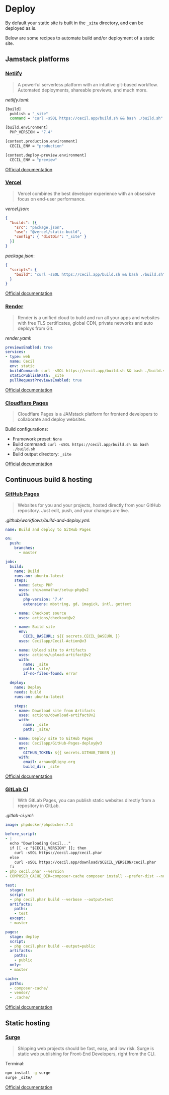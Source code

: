 <!--
description: "Deploy (publish) your website."
date: 2020-12-19
updated: 2022-08-27
alias: documentation/publish
-->
# Deploy

By default your static site is built in the `_site` directory, and can be deployed as is.

Below are some recipes to automate build and/or deployment of a static site.

## Jamstack platforms

### [Netlify](https://www.netlify.com)

> A powerful serverless platform with an intuitive git-based workflow. Automated deployments, shareable previews, and much more.

_netlify.toml_:

```bash
[build]
  publish = "_site"
  command = "curl -sSOL https://cecil.app/build.sh && bash ./build.sh"

[build.environment]
  PHP_VERSION = "7.4"

[context.production.environment]
  CECIL_ENV = "production"

[context.deploy-preview.environment]
  CECIL_ENV = "preview"
```

[Official documentation](https://www.netlify.com/docs/continuous-deployment/)

### [Vercel](https://vercel.com)

> Vercel combines the best developer experience with an obsessive focus on end-user performance.

_vercel.json_:

```json
{
  "builds": [{
    "src": "package.json",
    "use": "@vercel/static-build",
    "config": { "distDir": "_site" }
  }]
}
```

_package.json_:

```json
{
  "scripts": {
    "build": "curl -sSOL https://cecil.app/build.sh && bash ./build.sh"
  }
}
```

[Official documentation](https://vercel.com/docs/concepts/deployments/build-step#build-command)

### [Render](https://render.com)

> Render is a unified cloud to build and run all your apps and websites with free TLS certificates, global CDN, private networks and auto deploys from Git.

_render.yaml_:

```yml
previewsEnabled: true
services:
- type: web
  name: Cecil
  env: static
  buildCommand: curl -sSOL https://cecil.app/build.sh && bash ./build.sh
  staticPublishPath: _site
  pullRequestPreviewsEnabled: true
```

[Official documentation](https://render.com/docs/static-sites)

### [Cloudflare Pages](https://pages.cloudflare.com)

> Cloudflare Pages is a JAMstack platform for frontend developers to collaborate and deploy websites.

Build configurations:

- Framework preset: `None`
- Build command: `curl -sSOL https://cecil.app/build.sh && bash ./build.sh`
- Build output directory: `_site`

[Official documentation](https://developers.cloudflare.com/pages/)

## Continuous build & hosting

### [GitHub Pages](https://pages.github.com)

> Websites for you and your projects, hosted directly from your GitHub repository. Just edit, push, and your changes are live.

_.github/workflows/build-and-deploy.yml_:

```yml
name: Build and deploy to GitHub Pages

on:
  push:
    branches:
      - master

jobs:
  build:
    name: Build
    runs-on: ubuntu-latest
    steps:
    - name: Setup PHP
      uses: shivammathur/setup-php@v2
      with:
        php-version: '7.4'
        extensions: mbstring, gd, imagick, intl, gettext

    - name: Checkout source
      uses: actions/checkout@v2

    - name: Build site
      env:
        CECIL_BASEURL: ${{ secrets.CECIL_BASEURL }}
      uses: Cecilapp/Cecil-Action@v3

    - name: Upload site to Artifacts
      uses: actions/upload-artifact@v2
      with:
        name: _site
        path: _site/
        if-no-files-found: error

  deploy:
    name: Deploy
    needs: build
    runs-on: ubuntu-latest

    steps:
    - name: Download site from Artifacts
      uses: actions/download-artifact@v2
      with:
        name: _site
        path: _site/

    - name: Deploy site to GitHub Pages
      uses: Cecilapp/GitHub-Pages-deploy@v3
      env:
        GITHUB_TOKEN: ${{ secrets.GITHUB_TOKEN }}
      with:
        email: arnaud@ligny.org
        build_dir: _site
```

[Official documentation](https://about.gitlab.com/stages-devops-lifecycle/pages/)

### [GitLab CI](https://about.gitlab.com/stages-devops-lifecycle/continuous-integration/)

> With GitLab Pages, you can publish static websites directly from a repository in GitLab.

_.gitlab-ci.yml_:

```yml
image: phpdocker/phpdocker:7.4

before_script:
- |
  echo "Downloading Cecil..."
  if [[ -z "$CECIL_VERSION" ]]; then
    curl -sSOL https://cecil.app/cecil.phar
  else
    curl -sSOL https://cecil.app/download/$CECIL_VERSION/cecil.phar
  fi
- php cecil.phar --version
- COMPOSER_CACHE_DIR=composer-cache composer install --prefer-dist --no-dev --no-progress --no-interaction

test:
  stage: test
  script:
  - php cecil.phar build --verbose --output=test
  artifacts:
    paths:
    - test
  except:
  - master

pages:
  stage: deploy
  script:
  - php cecil.phar build --output=public
  artifacts:
    paths:
    - public
  only:
  - master

cache:
  paths:
  - composer-cache/
  - vendor/
  - .cache/
```

[Official documentation](https://about.gitlab.com/stages-devops-lifecycle/continuous-integration/)

## Static hosting

### [Surge](https://surge.sh)

> Shipping web projects should be fast, easy, and low risk. Surge is static web publishing for Front-End Developers, right from the CLI.

Terminal:

```bash
npm install -g surge
surge _site/
```

[Official documentation](https://surge.sh/help/)
